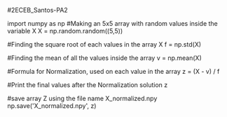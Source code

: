 #2ECEB_Santos-PA2

import numpy as np
#Making an 5x5 array with random values inside the variable X
X = np.random.random((5,5))

#Finding the square root of each values in the array X
f = np.std(X)

#Finding the mean of all the values inside the array
v = np.mean(X)

#Formula for Normalization, used on each value in the array
z = (X - v) / f

#Print the final values after the Normalization solution
z

#save array Z using the file name X_normalized.npy
np.save('X_normalized.npy', z)
